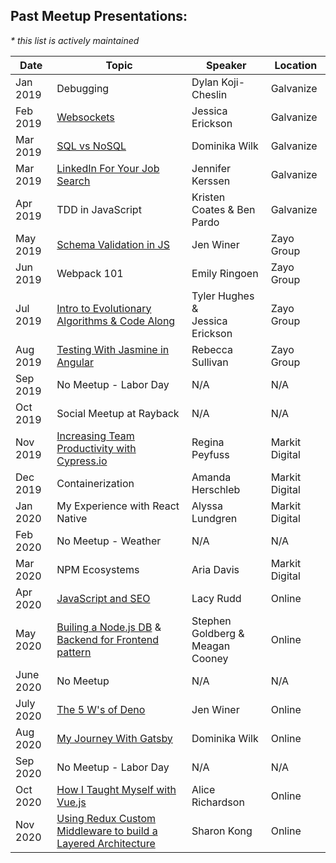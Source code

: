 ## Past Meetup Presentations:
_* this list is actively maintained_

Date | Topic | Speaker | Location
------------ | ------------- | ------------- | -------------
Jan 2019 | Debugging | Dylan Koji-Cheslin | Galvanize
Feb 2019 | [Websockets](https://docs.google.com/presentation/d/1ivA6PCkAWJeI413JJ0gywllFmWo8suq70_O3T27gRK0/edit?usp=sharing) | Jessica Erickson | Galvanize
Mar 2019 | [SQL vs NoSQL](https://docs.google.com/presentation/d/11ugzawVN4Zl8b8BQygixJITcriT1UBC_z7cWR5PW41Y/edit?usp=sharing) | Dominika Wilk | Galvanize
Mar 2019 | [LinkedIn For Your Job Search](https://docs.google.com/presentation/d/1KTL8NT_ujwp0fOLsF_oJknIqgDjWE6HChm3TWQ5D57Y/edit?usp=sharing) | Jennifer Kerssen | Galvanize
Apr 2019 | TDD in JavaScript | Kristen Coates & Ben Pardo | Galvanize
May 2019 | [Schema Validation in JS](https://docs.google.com/presentation/d/1pz0nLxdz_A459oSa65xBC7OUWmdt2_Ds0fsi9EeXpsk/edit?usp=sharing) | Jen Winer | Zayo Group
Jun 2019 | Webpack 101 | Emily Ringoen | Zayo Group
Jul 2019 | [Intro to Evolutionary Algorithms & Code Along](https://docs.google.com/presentation/d/1DN-UQRrv05krupqwo_fRu5PWWupUHxAxljBMTh5WVuA/edit?usp=sharing) | Tyler Hughes &<br /> Jessica Erickson | Zayo Group
Aug 2019 | [Testing With Jasmine in Angular](https://docs.google.com/presentation/d/10qHjJlCxV4HkXUQTsiSx7P6AAGfKdUGz5lB5ZtQLG1w) | Rebecca Sullivan | Zayo Group
Sep 2019 | No Meetup - Labor Day | N/A | N/A
Oct 2019 | Social Meetup at Rayback | N/A | N/A
Nov 2019 | [Increasing Team Productivity with Cypress.io](https://docs.google.com/presentation/d/1Kd-ilTdnsTfM08yqoJGhSYglCT-UHDvXbbonP82dfiw/edit?usp=sharing) | Regina Peyfuss | Markit Digital
Dec 2019 | Containerization | Amanda Herschleb| Markit Digital
Jan 2020 | My Experience with React Native | Alyssa Lundgren| Markit Digital
Feb 2020 | No Meetup - Weather | N/A | N/A
Mar 2020 | NPM Ecosystems | Aria Davis | Markit Digital
Apr 2020 | [JavaScript and SEO](https://www.youtube.com/watch?v=uTY2n83AcVg&t=183s) | Lacy Rudd | Online
May 2020 | [Builing a Node.js DB](https://www.youtube.com/watch?v=0mEOgbOkteI&feature=emb_logo) &<br /> [Backend for Frontend pattern](https://www.youtube.com/watch?v=WRGZ60MX1wc) | Stephen Goldberg &<br /> Meagan Cooney | Online
June 2020 | No Meetup | N/A | N/A
July 2020 | [The 5 W's of Deno](https://www.youtube.com/watch?v=qRmh_X6_v54) | Jen Winer | Online
Aug 2020 | [My Journey With Gatsby](https://youtu.be/NqMMcdCWfM0) | Dominika Wilk | Online
Sep 2020 | No Meetup - Labor Day | N/A | N/A
Oct 2020 | [How I Taught Myself with Vue.js](https://youtu.be/SKebje9QFBg) | Alice Richardson | Online
Nov 2020 | [Using Redux Custom Middleware to build a Layered Architecture](https://www.youtube.com/watch?v=eXOVq97A9Io) | Sharon Kong | Online
